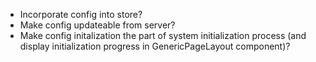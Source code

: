 - Incorporate config into store?
- Make config updateable from server?
- Make config initalization the part of system initialization process (and display initialization progress in GenericPageLayout component)?
